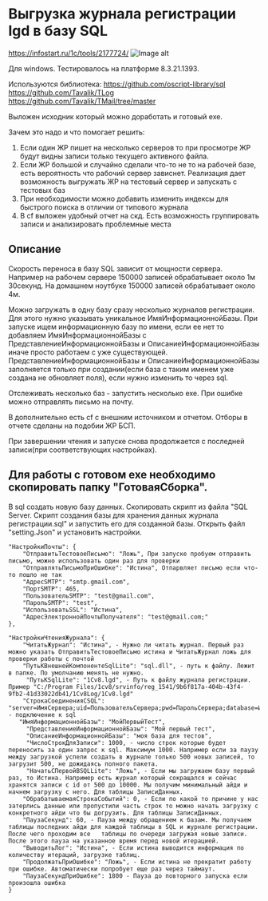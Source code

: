 # Выгрузка журнала регистрации lgd в базу SQL

https://infostart.ru/1c/tools/2177724/
![Image alt](https://infostart.ru/bitrix/templates/sandbox_empty/assets/tpl/abo/img/logo.svg)

Для windows.
Тестировалось на платформе 8.3.21.1393.

Используются библиотека:
https://github.com/oscript-library/sql
https://github.com/Tavalik/TLog
https://github.com/Tavalik/TMail/tree/master

Выложен исходник который можно доработать и готовый exe.

Зачем это надо и что помогает решить:
1) Если один ЖР пишет на несколько серверов то при просмотре ЖР будут видны записи только текущего активного файла. 
2) Если ЖР большой и случайно сделали что-то не то на рабочей базе, есть вероятность что рабочий сервер зависнет. Реализация дает возможность выгружать ЖР на тестовый сервер и запускать с тестовых баз
3) При необходимости можно добавить изменить индексы для быстрого поиска в отличии от типового журнала
4) В cf выложен удобный отчет на скд. Есть возможность группировать записи и анализировать проблемные места

## Описание

Скорость переноса в базу SQL зависит от мощности сервера. Например на рабочем сервере 150000 записей обрабатывает около 1м 30секунд. На домашнем ноутбуке 150000 записей обрабатывает около 4м.

Можно загружать в одну базу сразу несколько журналов регистрации. Для этого нужно указывать уникальное ИмяИнформационнойБазы. 
При запуске ищем информационную базу по имени, если ее нет то добавляем ИмяИнформационнойБазы с ПредставлениеИнформационнойБазы и ОписаниеИнформационнойБазы иначе просто работаем с уже существующей. ПредставлениеИнформационнойБазы и ОписаниеИнформационнойБазы заполняется только при создании(если база с таким именем уже создана не обновляет поля), если нужно изменить то через sql.

Отслеживать несколько баз - запустить несколько exe.
При ошибке можно отправлять письмо на почту.

В дополнительно есть cf с внешним источником и отчетом. Отборы в отчете сделаны на подобии ЖР БСП. 

При завершении чтения и запуске снова продолжается с последней записи(при соответствующих настройках).

## Для работы с готовом exe необходимо скопировать папку "ГотоваяСборка".

В sql создать новую базу данных. Скопировать скрипт из файла "SQL Server. Скрипт создания базы для хранения данных журнала регистрации.sql" и запустить его для созданной базы.
Открыть файл "setting.Json" и установить настройки.

    "НастройкиПочты": {
        "ОтправитьТестовоеПисьмо": "Ложь", При запуске пробуем отправить письмо, можно использовать один раз для проверки
        "ОтправлятьПисьмоПриОшибке": "Истина", Отпарвляет письмо если что-то пошло не так
        "АдресSMTP": "smtp.gmail.com",
        "ПортSMTP": 465,
        "ПользовательSMTP": "test@gmail.com",
        "ПарольSMTP": "test",
        "ИспользоватьSSL": "Истина",
        "АдресЭлектроннойПочтыПолучателя": "test@gmail.com;"
    },
    
    "НастройкиЧтенияЖурнала": {
        "ЧитатьЖурнал": "Истина", - Нужно ли читать журнал. Первый раз можно указать ОтправитьТестовоеПисьмо истина и ЧитатьЖурнал ложь для проверки работы с почтой
        "ПутьКВнешнейКомпонентеSqlLite": "sql.dll", - путь к файлу. Лежит в папке. По умолчанию менять не нужно.
         "ПутьКSqlLite": "1Cv8.lgd", - Путь к файлу журнала регистрации. Пример "C:/Program Files/1cv8/srvinfo/reg_1541/9b6f817a-404b-43f4-9fb2-41d33022db41/1Cv8Log/1Cv8.lgd"
        "СтрокаСоединенияСSQL": "server=ИмяСервера;uid=ПользовательСервера;pwd=ПарольСервера;database=ИмяБазыДанныхДляЗагрузки", - подключение к sql
       "ИмяИнформационнойБазы": "МойПервыйТест", 
         "ПредставлениеИнформационнойБазы": "Мой первый тест", 
         "ОписаниеИнформационнойБазы": "моя база для тестов",
         "ЧислоСтрокДляЗаписи": 1000, - число строк которые будет переносить за один запрос к sql. Максимум 1000. Например если за паузу между загрузкой успели создать в журнале только 500 новых записей, то загрузит 500, не дожидаясь полного пакета.
         "НачатьСПервойВSQLLite": "Ложь", - Если мы загружаем базу первый раз, то Истина. Например есть журнал который сокращался и сейчас хранятся записи с id от 500 до 10000. Мы получим минимальный айди и начнем загрузку с него. Для таблицы ЗаписиДанных.
        "ОбрабатываемаяСтрокаСобытий": 0, - Если по какой то причине у нас затерлись данные или пропустили часть строк то можно начать загрузку с конкретного айди что бы догрузить. Для таблицы ЗаписиДанных.
        "ПаузаСекунд": 60, - Пауза между обращением к базам. Мы получаем таблицы последних айди для каждой таблицы в SQL и журнале регистрации. После чего проходим все   таблицы по очереди загружая новые записи. После этого пауза на указанное время перед новой итерацией.
        "ВыводитьЛог": "Истина", - Если истина выводится информация по количеству итераций, загрузке таблиц.     
        "ПродолжатьПриОшибке": "Ложь", - Если истина не прекратит работу при ошибке. Автоматически попробует еще раз через таймаут.  
        "ПаузаСекундПриОшибке": 1800 - Пауза до повторного запуска если произошла ошибка 
    }

